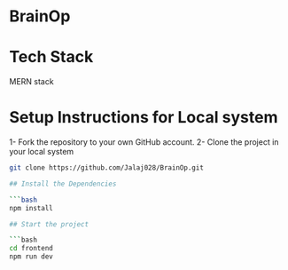 # BrainOp

# Tech Stack

MERN stack

# Setup Instructions for Local system

1- Fork the repository to your own GitHub account.
2- Clone the project in your local system
   
   ```bash
   git clone https://github.com/Jalaj028/BrainOp.git

## Install the Dependencies

   ```bash
   npm install

## Start the project

   ```bash
   cd frontend
   npm run dev
